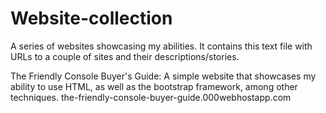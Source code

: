 # Website-collection
A series of websites showcasing my abilities.  It contains this text file with URLs to a couple of sites and their descriptions/stories.

The Friendly Console Buyer's Guide: A simple website that showcases my ability to use HTML, as well as the bootstrap framework, among other techniques.
    the-friendly-console-buyer-guide.000webhostapp.com
